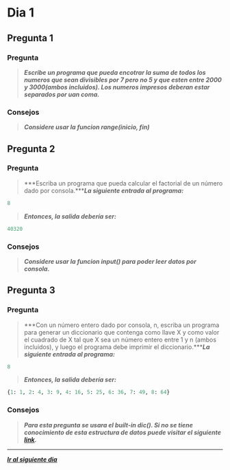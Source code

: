 # Dia 1

## Pregunta 1

### **Pregunta**

>***Escribe un programa que pueda encotrar la suma de todos los numeros que sean divisibles por 7 pero no 5 y que esten entre 2000 y 3000(ambos incluidos). Los numeros impresos deberan estar separados por uan coma.***

### Consejos

>***Considere usar la funcion range(inicio, fin)***

## Pregunta 2

### **Pregunta**

>***Escriba un programa que pueda calcular el factorial de un número dado por consola.******La siguiente entrada al programa:***

```python
8
```

>***Entonces, la salida debería ser:***

```python
40320
```

### Consejos

>***Considere usar la funcion input() para poder leer datos por consola.***

## Pregunta 3

### **Pregunta**

>***Con un número entero dado por consola, n, escriba un programa para generar un diccionario que contenga como llave X y como valor el cuadrado de X tal que X sea un número entero entre 1 y n (ambos incluidos), y luego el programa debe imprimir el diccionario.******La siguiente entrada al programa:***

```python
8
```

>***Entonces, la salida debería ser:***

```python
{1: 1, 2: 4, 3: 9, 4: 16, 5: 25, 6: 36, 7: 49, 8: 64}
```

### Consejos

>***Para esta pregunta se usara el built-in dic(). Si no se tiene conocimiento de esta estructura de datos puede visitar el siguiente [link](https://devcode.la/tutoriales/diccionarios-en-python/).***

-----------------

[***Ir al siguiente dia***](https://github.com/ratondelcongo/Python-Practice-Spanish-Edition/blob/master/Problemas/Dia%2002.md "Dia 2")
